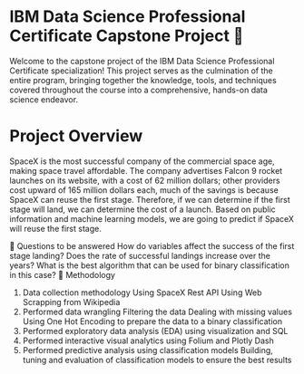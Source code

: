# IBM Data Science Professional Certificate Capstone Project 🚀
Welcome to the capstone project of the IBM Data Science Professional Certificate specialization! This project serves as the culmination of the entire program, bringing together the knowledge, tools, and techniques covered throughout the course into a comprehensive, hands-on data science endeavor.

# Project Overview
SpaceX is the most successful company of the commercial space age, making space travel affordable. The company advertises Falcon 9 rocket launches on its website, with a cost of 62 million dollars; other providers cost upward of 165 million dollars each, much of the savings is because SpaceX can reuse the first stage. Therefore, if we can determine if the first stage will land, we can determine the cost of a launch. Based on public information and machine learning models, we are going to predict if SpaceX will reuse the first stage.

📄 Questions to be answered
How do variables affect the success of the first stage landing?
Does the rate of successful landings increase over the years?
What is the best algorithm that can be used for binary classification in this case?
📄 Methodology
1. Data collection methodology
Using SpaceX Rest API
Using Web Scrapping from Wikipedia
2. Performed data wrangling
Filtering the data
Dealing with missing values
Using One Hot Encoding to prepare the data to a binary classification
3. Performed exploratory data analysis (EDA) using visualization and SQL
4. Performed interactive visual analytics using Folium and Plotly Dash
5. Performed predictive analysis using classification models
Building, tuning and evaluation of classification models to ensure the best results
